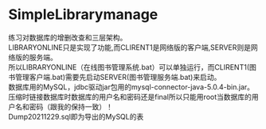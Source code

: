 # SimpleLibrarymanage
练习对数据库的增删改查和三层架构。  
LIBRARYONLINE只是实现了功能,而CLIRENT1是网络版的客户端,SERVER则是网络版的服务端。  
所以LIBRARYONLINE（在线图书管理系统.bat）可以单独运行，而CLIRENT1(图书管理客户端.bat)需要先启动SERVER(图书管理服务端.bat)来启动。  
数据库用的MySQL，jdbc驱动jar包用的mysql-connector-java-5.0.4-bin.jar。  
压缩时链接数据库时数据库的用户名和密码还是final所以只能用root当数据库的用户名和密码（跟我的保持一致）！  
Dump20211229.sql即为导出的MySQL的表
